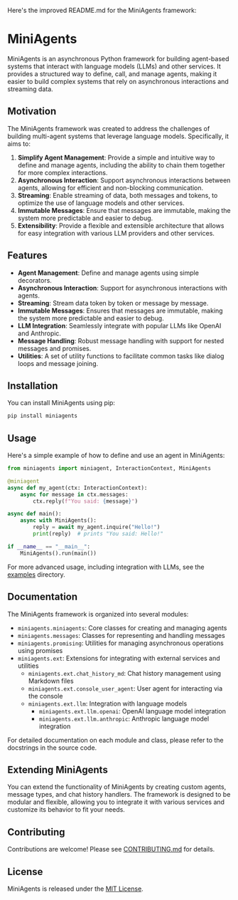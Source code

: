 Here's the improved README.md for the MiniAgents framework:

# MiniAgents

MiniAgents is an asynchronous Python framework for building agent-based systems that interact with language models (LLMs) and other services. It provides a structured way to define, call, and manage agents, making it easier to build complex systems that rely on asynchronous interactions and streaming data.

## Motivation

The MiniAgents framework was created to address the challenges of building multi-agent systems that leverage language models. Specifically, it aims to:

1. **Simplify Agent Management**: Provide a simple and intuitive way to define and manage agents, including the ability to chain them together for more complex interactions.
2. **Asynchronous Interaction**: Support asynchronous interactions between agents, allowing for efficient and non-blocking communication.
3. **Streaming**: Enable streaming of data, both messages and tokens, to optimize the use of language models and other services.
4. **Immutable Messages**: Ensure that messages are immutable, making the system more predictable and easier to debug.
5. **Extensibility**: Provide a flexible and extensible architecture that allows for easy integration with various LLM providers and other services.

## Features

- **Agent Management**: Define and manage agents using simple decorators.
- **Asynchronous Interaction**: Support for asynchronous interactions with agents.
- **Streaming**: Stream data token by token or message by message.
- **Immutable Messages**: Ensures that messages are immutable, making the system more predictable and easier to debug.
- **LLM Integration**: Seamlessly integrate with popular LLMs like OpenAI and Anthropic.
- **Message Handling**: Robust message handling with support for nested messages and promises.
- **Utilities**: A set of utility functions to facilitate common tasks like dialog loops and message joining.

## Installation

You can install MiniAgents using pip:

```bash
pip install miniagents
```

## Usage

Here's a simple example of how to define and use an agent in MiniAgents:

```python
from miniagents import miniagent, InteractionContext, MiniAgents

@miniagent
async def my_agent(ctx: InteractionContext):
    async for message in ctx.messages:
        ctx.reply(f"You said: {message}")

async def main():
    async with MiniAgents():
        reply = await my_agent.inquire("Hello!")
        print(reply)  # prints "You said: Hello!"

if __name__ == "__main__":
    MiniAgents().run(main())
```

For more advanced usage, including integration with LLMs, see the [examples](examples/) directory.

## Documentation

The MiniAgents framework is organized into several modules:

- `miniagents.miniagents`: Core classes for creating and managing agents
- `miniagents.messages`: Classes for representing and handling messages
- `miniagents.promising`: Utilities for managing asynchronous operations using promises
- `miniagents.ext`: Extensions for integrating with external services and utilities
    - `miniagents.ext.chat_history_md`: Chat history management using Markdown files
    - `miniagents.ext.console_user_agent`: User agent for interacting via the console
    - `miniagents.ext.llm`: Integration with language models
        - `miniagents.ext.llm.openai`: OpenAI language model integration
        - `miniagents.ext.llm.anthropic`: Anthropic language model integration

For detailed documentation on each module and class, please refer to the docstrings in the source code.

## Extending MiniAgents

You can extend the functionality of MiniAgents by creating custom agents, message types, and chat history handlers. The framework is designed to be modular and flexible, allowing you to integrate it with various services and customize its behavior to fit your needs.

## Contributing

Contributions are welcome! Please see [CONTRIBUTING.md](CONTRIBUTING.md) for details.

## License

MiniAgents is released under the [MIT License](LICENSE).
